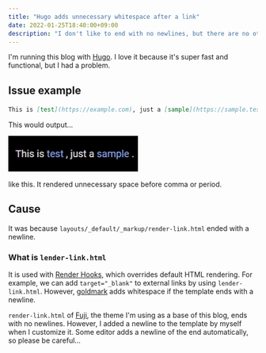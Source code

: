 ```yaml
---
title: "Hugo adds unnecessary whitespace after a link"
date: 2022-01-25T18:40:00+09:00
description: "I don't like to end with no newlines, but there are no other solutions"
---
```


I'm running this blog with [Hugo](https://gohugo.io).
I love it because it's super fast and functional, but I had a problem.

## Issue example
```markdown
This is [test](https://example.com), just a [sample](https://sample.test)
```

This would output...

![unnecessary whitespace](./unnecessary-whitespace.webp)

like this.
It rendered unnecessary space before comma or period.

## Cause
It was because `layouts/_default/_markup/render-link.html` ended with a newline.

### What is `lender-link.html`
It is used with [Render Hooks](https://gohugo.io/getting-started/configuration-markup#markdown-render-hooks), which overrides default HTML rendering.
For example, we can add `target="_blank"` to external links by using `lender-link.html`.
However, [goldmark](https://github.com/yuin/goldmark) adds whitespace if the template ends with a newline.

`render-link.html` of [Fuji](https://github.com/dsrkafuu/hugo-theme-fuji/), the theme I'm using as a base of this blog, ends with no newlines.
However, I added a newline to the template by myself when I customize it.
Some editor adds a newline of the end automatically, so please be careful...
